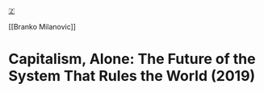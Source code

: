 [🇿](zotero://select/library/items/34ZKQSGW)

[[Branko Milanovic]] 
# Capitalism, Alone: The Future of the System That Rules the World (2019)

